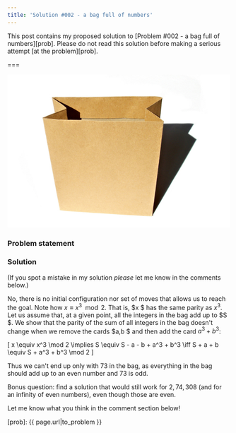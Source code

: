 ```yaml
---
title: 'Solution #002 - a bag full of numbers'
---
```


This post contains my proposed solution to [Problem #002 - a bag full of numbers][prob]. Please do not read this solution before making a serious attempt [at the problem][prob].

===

![a photo of a paper bag](paperbag.jpg "Photo by B S K from FreeImages")

### Problem statement

### Solution

(If you spot a mistake in my solution _please_ let me know in the comments below.)

No, there is no initial configuration nor set of moves that allows us to reach the goal. Note how $x \equiv x^3 \mod 2$. That is, $x $ has the same parity as $x^3$. Let us assume that, at a given point, all the integers in the bag add up to $S $. We show that the parity of the sum of all integers in the bag doesn't change when we remove the cards $a,b $ and then add the card $a^3+b^3$:

\[
    x \equiv x^3 \mod 2 \implies S \equiv S - a - b + a^3 + b^3 \iff S + a + b \equiv S + a^3 + b^3 \mod 2
\]

Thus we can't end up only with $73$ in the bag, as everything in the bag should add up to an even number and $73$ is odd.

Bonus question: find a solution that would still work for $2, 74, 308$ (and for an infinity of even numbers), even though those are even.

Let me know what you think in the comment section below!

[prob]: {{ page.url|to_problem }}
